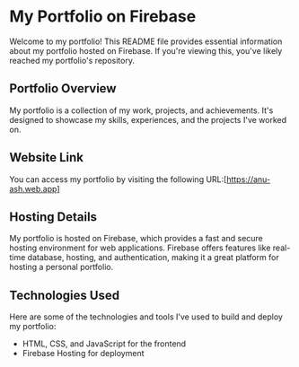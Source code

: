 # My Portfolio on Firebase

Welcome to my portfolio! This README file provides essential information about my portfolio hosted on Firebase. If you're viewing this, you've likely reached my portfolio's repository.

## Portfolio Overview

My portfolio is a collection of my work, projects, and achievements. It's designed to showcase my skills, experiences, and the projects I've worked on.

## Website Link

You can access my portfolio by visiting the following URL:[https://anu-ash.web.app]

## Hosting Details

My portfolio is hosted on Firebase, which provides a fast and secure hosting environment for web applications. Firebase offers features like real-time database, hosting, and authentication, making it a great platform for hosting a personal portfolio.

## Technologies Used

Here are some of the technologies and tools I've used to build and deploy my portfolio:

- HTML, CSS, and JavaScript for the frontend
- Firebase Hosting for deployment
